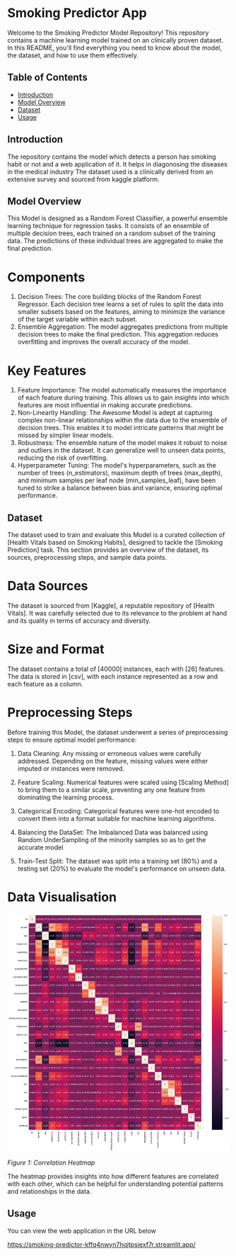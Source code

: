 # Smoking Predictor App

Welcome to the Smoking Predictor Model Repository! This repository contains a  machine learning model trained on an clinically proven dataset. In this README, you'll find everything you need to know about the model, the dataset, and how to use them effectively.

## Table of Contents

- [Introduction](#introduction)
- [Model Overview](#model-overview)
- [Dataset](#dataset)
- [Usage](#Usage)

## Introduction

The repository contains the model which detects a person has smoking habit or not and a web application of it. It helps in diagonosing the diseases in the medical industry
The dataset used is a clinically derived from an extensive survey and sourced from kaggle platform.

## Model Overview

This Model is designed as a Random Forest Classifier, a powerful ensemble learning technique for regression tasks. It consists of an ensemble of multiple decision trees, each trained on a random subset of the training data. The predictions of these individual trees are aggregated to make the final prediction.

# Components
1. Decision Trees: The core building blocks of the Random Forest Regressor. Each decision tree learns a set of rules to split the data into smaller subsets based on the features, aiming to minimize the variance of the target variable within each subset.
2. Ensemble Aggregation: The model aggregates predictions from multiple decision trees to make the final prediction. This aggregation reduces overfitting and improves the overall accuracy of the model.
# Key Features
1. Feature Importance: The model automatically measures the importance of each feature during training. This allows us to gain insights into which features are most influential in making accurate predictions.
2. Non-Linearity Handling: The Awesome Model is adept at capturing complex non-linear relationships within the data due to the ensemble of decision trees. This enables it to model intricate patterns that might be missed by simpler linear models.
3. Robustness: The ensemble nature of the model makes it robust to noise and outliers in the dataset. It can generalize well to unseen data points, reducing the risk of overfitting.
4. Hyperparameter Tuning: The model's hyperparameters, such as the number of trees (n_estimators), maximum depth of trees (max_depth), and minimum samples per leaf node (min_samples_leaf), have been tuned to strike a balance between bias and variance, ensuring optimal performance.

## Dataset

The dataset used to train and evaluate this  Model is a curated collection of [Health Vitals based on Smoking Habits], designed to tackle the [Smoking Prediction] task. This section provides an overview of the dataset, its sources, preprocessing steps, and sample data points.

# Data Sources
The dataset is sourced from [Kaggle], a reputable repository of [Health Vitals]. It was carefully selected due to its relevance to the problem at hand and its quality in terms of accuracy and diversity.

# Size and Format
The dataset contains a total of [40000] instances, each with [26] features. The data is stored in [csv], with each instance represented as a row and each feature as a column.

# Preprocessing Steps
Before training this Model, the dataset underwent a series of preprocessing steps to ensure optimal model performance:

1. Data Cleaning: Any missing or erroneous values were carefully addressed. Depending on the feature, missing values were either imputed or instances were removed.

2. Feature Scaling: Numerical features were scaled using [Scaling Method] to bring them to a similar scale, preventing any one feature from dominating the learning process.

3. Categorical Encoding: Categorical features were one-hot encoded to convert them into a format suitable for machine learning algorithms.

4. Balancing the DataSet: The Imbalanced Data was balanced using Random UnderSampling of the minority samples so as to get the accurate model

5. Train-Test Split: The dataset was split into a training set (80%) and a testing set (20%) to evaluate the model's performance on unseen data.

# Data Visualisation
![Correlation](correlation.png)

*Figure 1: Correlation Heatmap*

The heatmap provides insights into how different features are correlated with each other, which can be helpful for understanding potential patterns and relationships in the data.

## Usage 
You can view the web application in the URL below

https://smoking-predictor-kffq4nwyn7hqjtpsiexf7r.streamlit.app/
